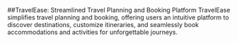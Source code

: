 ##TravelEase: Streamlined Travel Planning and Booking Platform
TravelEase simplifies travel planning and booking, offering users an intuitive platform to discover destinations, customize itineraries, and seamlessly book accommodations and activities for unforgettable journeys.
